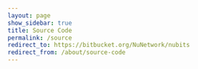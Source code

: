 ```yaml
---
layout: page
show_sidebar: true
title: Source Code
permalink: /source
redirect_to: https://bitbucket.org/NuNetwork/nubits
redirect_from: /about/source-code
---
```

